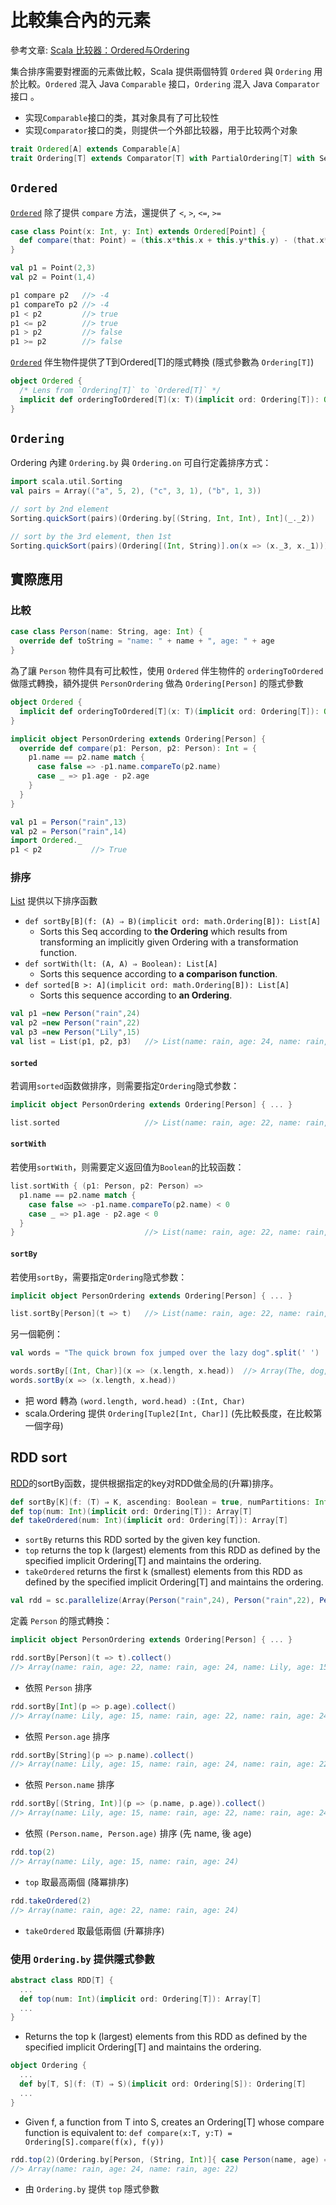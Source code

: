# 比較集合內的元素

參考文章: [Scala 比较器：Ordered与Ordering](http://www.doc00.com/doc/10010048t)

集合排序需要對裡面的元素做比較，Scala 提供兩個特質 `Ordered` 與 `Ordering` 用於比較。`Ordered` 混入 Java `Comparable` 接口，`Ordering` 混入 Java `Comparator` 接口
。
- 实现`Comparable`接口的类，其对象具有了可比较性
- 实现`Comparator`接口的类，则提供一个外部比较器，用于比较两个对象

```scala
trait Ordered[A] extends Comparable[A]
trait Ordering[T] extends Comparator[T] with PartialOrdering[T] with Serializable
```

## `Ordered`
[`Ordered`](http://www.scala-lang.org/api/current/index.html#scala.math.Ordered) 除了提供 `compare` 方法，還提供了 `<`, `>`, `<=`, `>=`

```scala
case class Point(x: Int, y: Int) extends Ordered[Point] {
  def compare(that: Point) = (this.x*this.x + this.y*this.y) - (that.x*that.x + that.y*that.y)
}

val p1 = Point(2,3)
val p2 = Point(1,4)

p1 compare p2   //> -4
p1 compareTo p2 //> -4
p1 < p2         //> true
p1 <= p2        //> true
p1 > p2         //> false
p1 >= p2        //> false
```

[`Ordered`](http://www.scala-lang.org/api/current/index.html#scala.math.Ordered$) 伴生物件提供了T到Ordered[T]的隱式轉換 (隱式參數為 `Ordering[T]`)
```scala
object Ordered {
  /* Lens from `Ordering[T]` to `Ordered[T]` */
  implicit def orderingToOrdered[T](x: T)(implicit ord: Ordering[T]): Ordered[T] = new Ordered[T] { defcompare(that: T): Int = ord.compare(x, that) }
}
```

## `Ordering`
Ordering 內建 `Ordering.by` 與 `Ordering.on` 可自行定義排序方式：

```scala
import scala.util.Sorting
val pairs = Array(("a", 5, 2), ("c", 3, 1), ("b", 1, 3))

// sort by 2nd element
Sorting.quickSort(pairs)(Ordering.by[(String, Int, Int), Int](_._2))

// sort by the 3rd element, then 1st
Sorting.quickSort(pairs)(Ordering[(Int, String)].on(x => (x._3, x._1)))
```

## 實際應用

### 比較
```scala
case class Person(name: String, age: Int) {
  override def toString = "name: " + name + ", age: " + age
}
```

為了讓 `Person` 物件具有可比較性，使用 `Ordered` 伴生物件的 `orderingToOrdered` 做隱式轉換，額外提供 `PersonOrdering` 做為 `Ordering[Person]` 的隱式參數

```scala
object Ordered {
  implicit def orderingToOrdered[T](x: T)(implicit ord: Ordering[T]): Ordered[T]
}
```

```scala
implicit object PersonOrdering extends Ordering[Person] {
  override def compare(p1: Person, p2: Person): Int = {
    p1.name == p2.name match {
      case false => -p1.name.compareTo(p2.name)
      case _ => p1.age - p2.age
    }
  }
}
```

```scala
val p1 = Person("rain",13)
val p2 = Person("rain",14)
import Ordered._
p1 < p2           //> True
```

### 排序
[List](http://www.scala-lang.org/api/current/index.html#scala.collection.immutable.List) 提供以下排序函數

- `def sortBy[B](f: (A) ⇒ B)(implicit ord: math.Ordering[B]): List[A]`
  - Sorts this Seq according to **the Ordering** which results from transforming an implicitly given Ordering with a transformation function.
- `def sortWith(lt: (A, A) ⇒ Boolean): List[A]`
  - Sorts this sequence according to **a comparison function**.
- `def sorted[B >: A](implicit ord: math.Ordering[B]): List[A]`
  - Sorts this sequence according to **an Ordering**.

```scala
val p1 =new Person("rain",24)
val p2 =new Person("rain",22)
val p3 =new Person("Lily",15)
val list = List(p1, p2, p3)   //> List(name: rain, age: 24, name: rain, age: 22, name: Lily, age: 15)
```

#### `sorted`
若调用`sorted`函数做排序，则需要指定`Ordering`隐式参数：

```scala
implicit object PersonOrdering extends Ordering[Person] { ... }
```
```scala
list.sorted                   //> List(name: rain, age: 22, name: rain, age: 24, name: Lily, age: 15)
```

#### `sortWith`
若使用`sortWith`，则需要定义返回值为`Boolean`的比较函数：

```scala
list.sortWith { (p1: Person, p2: Person) =>
  p1.name == p2.name match {
    case false => -p1.name.compareTo(p2.name) < 0
    case _ => p1.age - p2.age < 0
  }
}                             //> List(name: rain, age: 22, name: rain, age: 24, name: Lily, age: 15)
```

#### `sortBy`
若使用`sortBy`，需要指定`Ordering`隐式参数：
```scala
implicit object PersonOrdering extends Ordering[Person] { ... }
```
```scala
list.sortBy[Person](t => t)   //> List(name: rain, age: 22, name: rain, age: 24, name: Lily, age: 15)
```

另一個範例：
```scala
val words = "The quick brown fox jumped over the lazy dog".split(' ')

words.sortBy[(Int, Char)](x => (x.length, x.head))  //> Array(The, dog, fox, the, lazy, over, brown, quick, jumped)
words.sortBy(x => (x.length, x.head))
```

- 把 word 轉為 `(word.length, word.head) :(Int, Char)`
- scala.Ordering 提供 `Ordering[Tuple2[Int, Char]]` (先比較長度，在比較第一個字母)

## RDD sort
[RDD](http://spark.apache.org/docs/latest/api/scala/index.html#org.apache.spark.rdd.RDD)的sortBy函数，提供根据指定的key对RDD做全局的(升冪)排序。

```scala
def sortBy[K](f: (T) ⇒ K, ascending: Boolean = true, numPartitions: Int = this.partitions.length)(implicit ord: Ordering[K], ctag: ClassTag[K]): RDD[T]
def top(num: Int)(implicit ord: Ordering[T]): Array[T]
def takeOrdered(num: Int)(implicit ord: Ordering[T]): Array[T]
```
- `sortBy` returns this RDD sorted by the given key function.
- `top` returns the top k (largest) elements from this RDD as defined by the specified implicit Ordering[T] and maintains the ordering.
- `takeOrdered` returns the first k (smallest) elements from this RDD as defined by the specified implicit Ordering[T] and maintains the ordering.

```scala
val rdd = sc.parallelize(Array(Person("rain",24), Person("rain",22), Person("Lily",15)))
```

定義 `Person` 的隱式轉換：
```scala
implicit object PersonOrdering extends Ordering[Person] { ... }
```

```scala
rdd.sortBy[Person](t => t).collect()
//> Array(name: rain, age: 22, name: rain, age: 24, name: Lily, age: 15)
```
- 依照 `Person` 排序

```scala
rdd.sortBy[Int](p => p.age).collect()
//> Array(name: Lily, age: 15, name: rain, age: 22, name: rain, age: 24)
```
- 依照 `Person.age` 排序

```scala
rdd.sortBy[String](p => p.name).collect()
//> Array(name: Lily, age: 15, name: rain, age: 24, name: rain, age: 22)
```
- 依照 `Person.name` 排序

```scala
rdd.sortBy[(String, Int)](p => (p.name, p.age)).collect()
//> Array(name: Lily, age: 15, name: rain, age: 22, name: rain, age: 24)
```
- 依照 `(Person.name, Person.age)` 排序 (先 name, 後 age)

```scala
rdd.top(2)
//> Array(name: Lily, age: 15, name: rain, age: 24)
```
- `top` 取最高兩個 (降冪排序)

```scala
rdd.takeOrdered(2)
//> Array(name: rain, age: 22, name: rain, age: 24)
```
- `takeOrdered` 取最低兩個 (升冪排序)

### 使用 `Ordering.by` 提供隱式參數
```scala
abstract class RDD[T] {
  ...
  def top(num: Int)(implicit ord: Ordering[T]): Array[T]
  ...
}
```
- Returns the top k (largest) elements from this RDD as defined by the specified implicit Ordering[T] and maintains the ordering.

```scala
object Ordering {
  ...
  def by[T, S](f: (T) ⇒ S)(implicit ord: Ordering[S]): Ordering[T]
  ...
}
```
- Given f, a function from T into S, creates an Ordering[T] whose compare function is equivalent to: `def compare(x:T, y:T) = Ordering[S].compare(f(x), f(y))`

```scala
rdd.top(2)(Ordering.by[Person, (String, Int)]{ case Person(name, age) => (name, age) })
//> Array(name: rain, age: 24, name: rain, age: 22)
```
- 由 `Ordering.by` 提供 `top` 隱式參數
